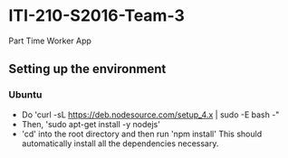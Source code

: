 # ITI-210-S2016-Team-3
Part Time Worker App

## Setting up the environment
### Ubuntu
* Do 'curl -sL https://deb.nodesource.com/setup_4.x | sudo -E bash -"
* Then, 'sudo apt-get install -y nodejs'
* 'cd' into the root directory and then run 'npm install'
This should automatically install all the dependencies necessary.